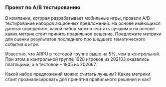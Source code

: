 <h3> Проект по A/B тестированию </h3>
В компании, которая разрабатывает мобильные игры, провели A/B тестирование наборов акционных предложений. На основе имеющихся данных определите, какой набор можно считать лучшим и на основе каких метрик стоит принять правильное решение. Предложите метрики для оценки результатов последнего про  шедшего тематического события в игре.
  
 
Известно, что ARPU в тестовой группе выше на 5%, чем в контрольной. При этом в контрольной группе 1928 игроков из 202103 оказались платящими, а в тестовой – 1805 из 202667. 

Какой набор предложений можно считать лучшим? Какие метрики стоит проанализировать для принятия правильного решения и как?
